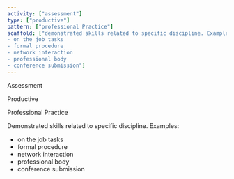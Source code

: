 ```yaml
---
activity: ["assessment"]
type: ["productive"]
pattern: ["professional Practice"]
scaffold: ["demonstrated skills related to specific discipline. Examples:
- on the job tasks
- formal procedure
- network interaction
- professional body
- conference submission"]
---
```

Assessment

Productive

Professional Practice

Demonstrated skills related to specific discipline. Examples:
- on the job tasks
- formal procedure
- network interaction
- professional body
- conference submission